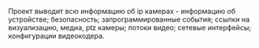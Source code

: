 Проект выводит всю информацию об ip камерах - информацию об устройстве; безопасность; запрограммированные события; ссылки на визуализацию, медиа, ptz камеры; потоки видео; сетевые интерфейсы; конфигурации видеокодера.
